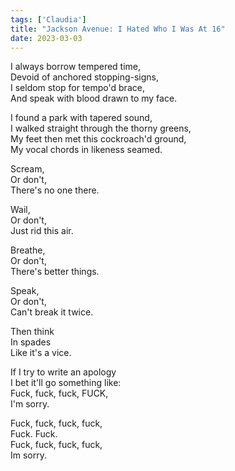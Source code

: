```yaml
---  
tags: ['Claudia']
title: "Jackson Avenue: I Hated Who I Was At 16"
date: 2023-03-03
---
```


I always borrow tempered time,  
Devoid of anchored stopping-signs,  
I seldom stop for tempo'd brace,  
And speak with blood drawn to my face.

I found a park with tapered sound,  
I walked straight through the thorny greens,  
My feet then met this cockroach'd ground,  
My vocal chords in likeness seamed.

Scream,  
Or don't,  
There's no one there.

Wail,  
Or don't,  
Just rid this air.

Breathe,  
Or don't,  
There's better things.

Speak,  
Or don't,  
Can't break it twice.

Then think  
In spades  
Like it's a vice.

If I try to write an apology  
I bet it'll go something like:  
Fuck, fuck, fuck, FUCK,  
I'm sorry.

Fuck, fuck, fuck, fuck,  
Fuck. Fuck.  
Fuck, fuck, fuck, fuck,  
Im sorry.
